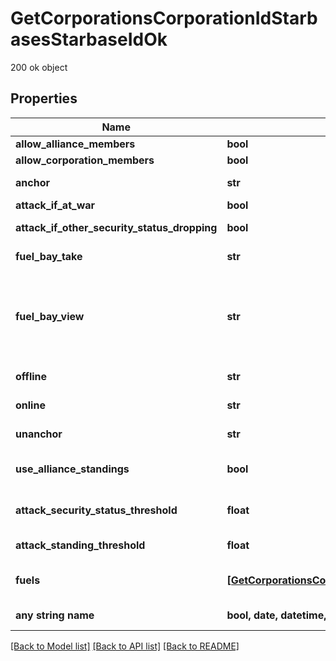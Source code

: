 # GetCorporationsCorporationIdStarbasesStarbaseIdOk

200 ok object

## Properties
Name | Type | Description | Notes
------------ | ------------- | ------------- | -------------
**allow_alliance_members** | **bool** | allow_alliance_members boolean | 
**allow_corporation_members** | **bool** | allow_corporation_members boolean | 
**anchor** | **str** | Who can anchor starbase (POS) and its structures | 
**attack_if_at_war** | **bool** | attack_if_at_war boolean | 
**attack_if_other_security_status_dropping** | **bool** | attack_if_other_security_status_dropping boolean | 
**fuel_bay_take** | **str** | Who can take fuel blocks out of the starbase (POS)&#39;s fuel bay | 
**fuel_bay_view** | **str** | Who can view the starbase (POS)&#39;s fule bay. Characters either need to have required role or belong to the starbase (POS) owner&#39;s corporation or alliance, as described by the enum, all other access settings follows the same scheme | 
**offline** | **str** | Who can offline starbase (POS) and its structures | 
**online** | **str** | Who can online starbase (POS) and its structures | 
**unanchor** | **str** | Who can unanchor starbase (POS) and its structures | 
**use_alliance_standings** | **bool** | True if the starbase (POS) is using alliance standings, otherwise using corporation&#39;s | 
**attack_security_status_threshold** | **float** | Starbase (POS) will attack if target&#39;s security standing is lower than this value | [optional] 
**attack_standing_threshold** | **float** | Starbase (POS) will attack if target&#39;s standing is lower than this value | [optional] 
**fuels** | [**[GetCorporationsCorporationIdStarbasesStarbaseIdFuel]**](GetCorporationsCorporationIdStarbasesStarbaseIdFuel.md) | Fuel blocks and other things that will be consumed when operating a starbase (POS) | [optional] 
**any string name** | **bool, date, datetime, dict, float, int, list, str, none_type** | any string name can be used but the value must be the correct type | [optional]

[[Back to Model list]](../README.md#documentation-for-models) [[Back to API list]](../README.md#documentation-for-api-endpoints) [[Back to README]](../README.md)


